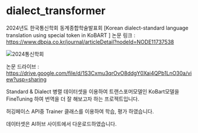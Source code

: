 # dialect_transformer
2024년도 한국통신학회 동계종합학술발표회
[Korean dialect-standard language translation using special token in KoBART ] 
논문 링크 : https://www.dbpia.co.kr/journal/articleDetail?nodeId=NODE11737538


![2024통신학회](https://github.com/user-attachments/assets/7f76ca2b-c981-4e1a-b3f7-99eebdaef72b)

논문 드라이브 : https://drive.google.com/file/d/1S3Cxmu3qrOvO8ddgY0Xai4QPb1LnO30a/view?usp=sharing


Standard & Dialect 병렬 데이터셋을 이용하여 트랜스포머모델인 KoBart모델을 FineTuning 하여 번역을 더 잘 해보고자 하는 프로젝트입니다.

허깅페이스 API중 Trainer 클래스를 이용하여 학습, 평가 하였습니다.

데이터셋은 AI허브 사이트에서 다운로드하였습니다.

